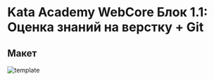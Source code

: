  # Kata Academy WebCore Блок 1.1: Оценка знаний на верстку + Git
 
 ## Макет
 
![template](https://user-images.githubusercontent.com/82340078/215328992-cc4e49ad-4494-49fc-a067-e4f49c3be967.jpg)
